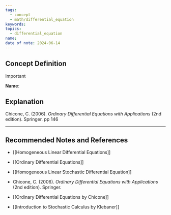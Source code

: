 ```yaml
---
tags:
  - concept
  - math/differential_equation
keywords: 
topics:
  - differential_equation
name: 
date of note: 2024-06-14
---
```


## Concept Definition

>[!important]
>**Name**: 



## Explanation


Chicone, C. (2006). _Ordinary Differential Equations with Applications_ (2nd edition). Springer. pp 146



-----------
##  Recommended Notes and References


- [[Homogeneous Linear Differential Equations]]
- [[Ordinary Differential Equations]]

- [[Homogeneous Linear Stochastic Differential Equation]]


- Chicone, C. (2006). _Ordinary Differential Equations with Applications_ (2nd edition). Springer.
- [[Ordinary Differential Equations by Chicone]]
- [[Introduction to Stochastic Calculus by Klebaner]]